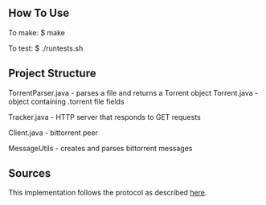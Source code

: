 ## How To Use

To make:
$ make

To test:
$ ./runtests.sh

## Project Structure

TorrentParser.java - parses a file and returns a Torrent object
Torrent.java - object containing .torrent file fields

Tracker.java - HTTP server that responds to GET requests

Client.java - bittorrent peer

MessageUtils - creates and parses bittorrent messages

## Sources

This implementation follows the protocol as described [here](https://wiki.theory.org/BitTorrentSpecification).
